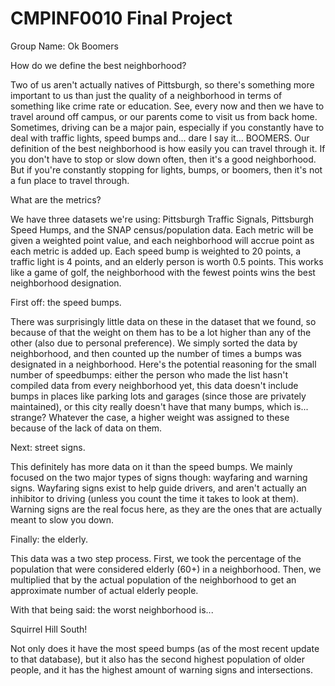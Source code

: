 # CMPINF0010 Final Project

Group Name:  Ok Boomers



How do we define the best neighborhood?

Two of us aren't actually natives of Pittsburgh, so there's something more important to us than just the quality of a neighborhood in terms of something like crime rate or education. See, every now and then we have to travel around off campus, or our parents come to visit us from back home. Sometimes, driving can be a major pain, especially if you constantly have to deal with traffic lights, speed bumps and... dare I say it... BOOMERS. Our definition of the best neighborhood is how easily you can travel through it. If you don't have to stop or slow down often, then it's a good neighborhood. But if you're constantly stopping for lights, bumps, or boomers, then it's not a fun place to travel through.

What are the metrics?

We have three datasets we're using: Pittsburgh Traffic Signals, Pittsburgh Speed Humps, and the SNAP census/population data. Each metric will be given a weighted point value, and each neighborhood will accrue point as each metric is added up. Each speed bump is weighted to 20 points, a traffic light is 4 points, and an elderly person is worth 0.5 points. This works like a game of golf, the neighborhood with the fewest points wins the best neighborhood designation.



First off: the speed bumps.



There was surprisingly little data on these in the dataset that we found, so because of that the weight on them has to be a lot higher than any of the other (also due to personal preference). We simply sorted the data by neighborhood, and then counted up the number of times a bumps was designated in a neighborhood. Here's the potential reasoning for the small number of speedbumps: either the person who made the list hasn't compiled data from every neighborhood yet, this data doesn't include bumps in places like parking lots and garages (since those are privately maintained), or this city really doesn't have that many bumps, which is... strange? Whatever the case, a higher weight was assigned to these because of the lack of data on them.



Next: street signs.



This definitely has more data on it than the speed bumps. We mainly focused on the two major types of signs though: wayfaring and warning signs. Wayfaring signs exist to help guide drivers, and aren't actually an inhibitor to driving (unless you count the time it takes to look at them). Warning signs are the real focus here, as they are the ones that are actually meant to slow you down. 



Finally: the elderly.



This data was a two step process. First, we took the percentage of the population that were considered elderly (60+) in a neighborhood. Then, we multiplied that by the actual population of the neighborhood to get an approximate number of actual elderly people. 





With that being said: the worst neighborhood is...



Squirrel Hill South!



Not only does it have the most speed bumps (as of the most recent update to that database), but it also has the second highest population of older people, and it has the highest amount of warning signs and intersections.

